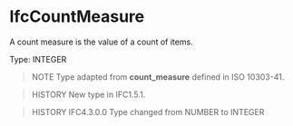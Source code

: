 # IfcCountMeasure

A count measure is the value of a count of items.<!-- end of definition -->

Type: INTEGER

> NOTE  Type adapted from **count_measure** defined in ISO 10303-41.

> HISTORY  New type in IFC1.5.1.

> HISTORY IFC4.3.0.0 Type changed from NUMBER to INTEGER
